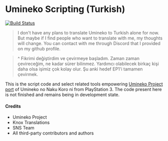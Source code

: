 Umineko Scripting (Turkish)
=================

[![Build Status](https://github.com/umineko-project/umineko-scripting/workflows/CI/badge.svg)](../../actions)

> I don't have any plans to translate Umineko to Turkish alone for now. But maybe if I find people who want to translate with me, my thoughts will change. You can contact with me through Discord that I provided on my github profile.

> ^ Fikrimi değiştirdim ve çevirmeye başladım. Zaman zaman çevireceğim, ne kadar sürer bilinmez. Yardımcı olabilecek birkaç kişi daha olsa işimiz çok kolay olur. Şu anki hedef EP1'i tamamen çevirmek.

This is the script code and select related tools empowering [Umineko Project port](https://umineko-project.org) of Umineko no Naku Koro ni from PlayStation 3. The code present here is not finished and remains being in development state.

#### Credits
- Umineko Project
- Knox Translations
- SNS Team
- All third-party contributors and authors
